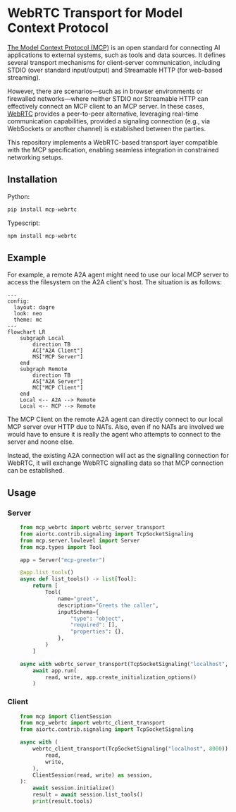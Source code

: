 # WebRTC Transport for Model Context Protocol

[The Model Context Protocol (MCP)](https://modelcontextprotocol.io) is an open standard for connecting AI applications to external systems, such as tools and data sources. It defines several transport mechanisms for client-server communication, including STDIO (over standard input/output) and Streamable HTTP (for web-based streaming).

However, there are scenarios—such as in browser environments or firewalled networks—where neither STDIO nor Streamable HTTP can effectively connect an MCP client to an MCP server. In these cases, [WebRTC](https://webrtc.org/) provides a peer-to-peer alternative, leveraging real-time communication capabilities, provided a signaling connection (e.g., via WebSockets or another channel) is established between the parties.

This repository implements a WebRTC-based transport layer compatible with the MCP specification, enabling seamless integration in constrained networking setups.

## Installation

Python:

```bash
pip install mcp-webrtc
```

Typescript:

```bash
npm install mcp-webrtc
```

## Example

For example, a remote A2A agent might need to use our local MCP server to access the filesystem on the A2A client's host. The situation is as follows:

```mermaid
---
config:
  layout: dagre
  look: neo
  theme: mc
---
flowchart LR
    subgraph Local
        direction TB
        AC["A2A Client"]
        MS["MCP Server"]
    end
    subgraph Remote
        direction TB
        AS["A2A Server"]
        MC["MCP Client"]
    end
    Local <-- A2A --> Remote
    Local <-- MCP --> Remote
```

The MCP Client on the remote A2A agent can directly connect to our local MCP server over HTTP due to NATs. Also, even if no NATs are involved we would have to ensure it is really the agent who attempts to connect to the server and noone else. 

Instead, the existing A2A connection will act as the signalling connection for WebRTC, it will exchange WebRTC signalling data so that MCP connection can be established.

## Usage

### Server

```python
    from mcp_webrtc import webrtc_server_transport
    from aiortc.contrib.signaling import TcpSocketSignaling
    from mcp.server.lowlevel import Server
    from mcp.types import Tool

    app = Server("mcp-greeter")

    @app.list_tools()
    async def list_tools() -> list[Tool]:
        return [
            Tool(
                name="greet",
                description="Greets the caller",
                inputSchema={
                    "type": "object",
                    "required": [],
                    "properties": {},
                },
            )
        ]

    async with webrtc_server_transport(TcpSocketSignaling("localhost", 8000)) as (read, write):
        await app.run(
            read, write, app.create_initialization_options()
        )
```

### Client

```python
    from mcp import ClientSession
    from mcp_webrtc import webrtc_client_transport
    from aiortc.contrib.signaling import TcpSocketSignaling

    async with (
        webrtc_client_transport(TcpSocketSignaling("localhost", 8000)) as (
            read,
            write,
        ),
        ClientSession(read, write) as session,
    ):
        await session.initialize()
        result = await session.list_tools()
        print(result.tools)
```
